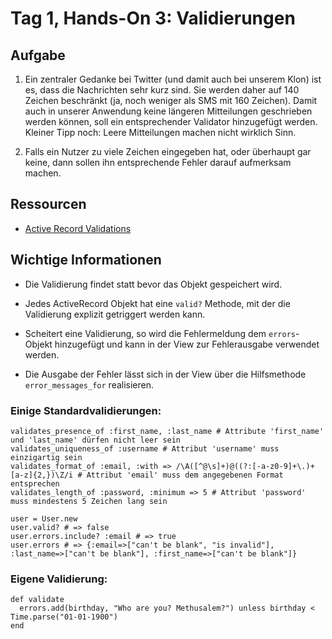 # Tag 1, Hands-On 3: Validierungen

## Aufgabe

1. Ein zentraler Gedanke bei Twitter (und damit auch bei unserem Klon) ist es,
dass die Nachrichten sehr kurz sind. Sie werden daher auf 140 Zeichen
beschränkt (ja, noch weniger als SMS mit 160 Zeichen). Damit auch in unserer
Anwendung keine längeren Mitteilungen geschrieben werden können, soll ein
entsprechender Validator hinzugefügt werden. Kleiner Tipp noch: Leere
Mitteilungen machen nicht wirklich Sinn.

2. Falls ein Nutzer zu viele Zeichen eingegeben hat, oder überhaupt gar keine,
dann sollen ihn entsprechende Fehler darauf aufmerksam machen.

## Ressourcen

* [Active Record Validations](http://guides.rails.info/activerecord_validations_callbacks.html "Active Record Validations and Callbacks")

## Wichtige Informationen

* Die Validierung findet statt bevor das Objekt gespeichert wird.

* Jedes ActiveRecord Objekt hat eine `valid?` Methode, mit der
  die Validierung explizit getriggert werden kann.

* Scheitert eine Validierung, so wird die Fehlermeldung dem `errors`-Objekt
  hinzugefügt und kann in der View zur Fehlerausgabe verwendet werden.

* Die Ausgabe der Fehler lässt sich in der View über die Hilfsmethode
  `error_messages_for` realisieren.

### Einige Standardvalidierungen:

    validates_presence_of :first_name, :last_name # Attribute 'first_name' und 'last_name' dürfen nicht leer sein
    validates_uniqueness_of :username # Attribut 'username' muss einzigartig sein
    validates_format_of :email, :with => /\A([^@\s]+)@((?:[-a-z0-9]+\.)+[a-z]{2,})\Z/i # Attribut 'email' muss dem angegebenen Format entsprechen
    validates_length_of :password, :minimum => 5 # Attribut 'password' muss mindestens 5 Zeichen lang sein
    
    user = User.new
    user.valid? # => false
    user.errors.include? :email # => true
    user.errors # => {:email=>["can't be blank", "is invalid"], :last_name=>["can't be blank"], :first_name=>["can't be blank"]}

### Eigene Validierung:

    def validate 
      errors.add(birthday, "Who are you? Methusalem?") unless birthday < Time.parse("01-01-1900") 
    end